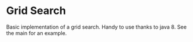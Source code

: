 Grid Search
===================

Basic implementation of a grid search. Handy to use thanks to
java 8. See the main for an example.
